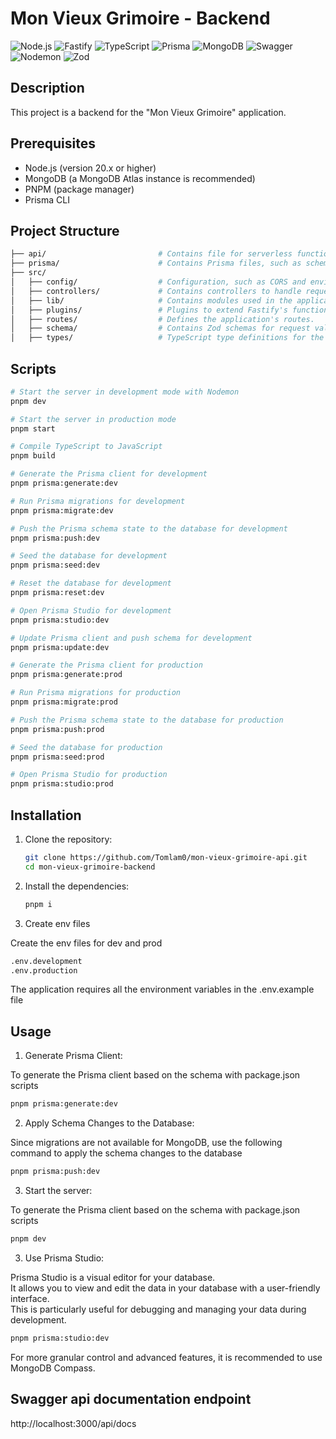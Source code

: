 # Mon Vieux Grimoire - Backend

![Node.js](https://img.shields.io/badge/Node.js-%20-339933?style=for-the-badge&logo=node.js)
![Fastify](https://img.shields.io/badge/Fastify-%20-black?style=for-the-badge&logo=fastify)
![TypeScript](https://img.shields.io/badge/TypeScript-%20-blue?style=for-the-badge&logo=typescript)
![Prisma](https://img.shields.io/badge/Prisma-%20-3DDC84?style=for-the-badge&logo=prisma)
![MongoDB](https://img.shields.io/badge/MongoDB-%20-green?style=for-the-badge&logo=mongodb)
![Swagger](https://img.shields.io/badge/Swagger-%20-85EA2D?style=for-the-badge&logo=swagger)
![Nodemon](https://img.shields.io/badge/Nodemon-%20-76D04B?style=for-the-badge&logo=nodemon)
![Zod](https://img.shields.io/badge/Zod-%20-black?style=for-the-badge&logo=zod)

## Description

This project is a backend for the "Mon Vieux Grimoire" application.

## Prerequisites

- Node.js (version 20.x or higher)
- MongoDB (a MongoDB Atlas instance is recommended)
- PNPM (package manager)
- Prisma CLI

## Project Structure

```bash
├── api/                         # Contains file for serverless functions for connecting to Vercel.
├── prisma/                      # Contains Prisma files, such as schemas and seed scripts.
├── src/
│   ├── config/                  # Configuration, such as CORS and environment variables.
│   ├── controllers/             # Contains controllers to handle requests and business logic.
│   ├── lib/                     # Contains modules used in the application like Prisma client.
│   ├── plugins/                 # Plugins to extend Fastify's functionality.
│   ├── routes/                  # Defines the application's routes.
│   ├── schema/                  # Contains Zod schemas for request validation and typing.
│   ├── types/                   # TypeScript type definitions for the application.
```

## Scripts

```bash
# Start the server in development mode with Nodemon
pnpm dev

# Start the server in production mode
pnpm start

# Compile TypeScript to JavaScript
pnpm build

# Generate the Prisma client for development
pnpm prisma:generate:dev

# Run Prisma migrations for development
pnpm prisma:migrate:dev

# Push the Prisma schema state to the database for development
pnpm prisma:push:dev

# Seed the database for development
pnpm prisma:seed:dev

# Reset the database for development
pnpm prisma:reset:dev

# Open Prisma Studio for development
pnpm prisma:studio:dev

# Update Prisma client and push schema for development
pnpm prisma:update:dev

# Generate the Prisma client for production
pnpm prisma:generate:prod

# Run Prisma migrations for production
pnpm prisma:migrate:prod

# Push the Prisma schema state to the database for production
pnpm prisma:push:prod

# Seed the database for production
pnpm prisma:seed:prod

# Open Prisma Studio for production
pnpm prisma:studio:prod
```

## Installation

1. Clone the repository:

   ```bash
   git clone https://github.com/Tomlam0/mon-vieux-grimoire-api.git
   cd mon-vieux-grimoire-backend
   ```

2. Install the dependencies:

   ```bash
   pnpm i
   ```

3. Create env files

Create the env files for dev and prod

```bash
.env.development
.env.production
```

The application requires all the environment variables in the .env.example file

## Usage

1. Generate Prisma Client:

To generate the Prisma client based on the schema with package.json scripts

```bash
pnpm prisma:generate:dev
```

2. Apply Schema Changes to the Database:

Since migrations are not available for MongoDB, use the following command to apply the schema changes to the database

```bash
pnpm prisma:push:dev
```

3. Start the server:

To generate the Prisma client based on the schema with package.json scripts

```bash
pnpm dev
```

3. Use Prisma Studio:

Prisma Studio is a visual editor for your database.  
It allows you to view and edit the data in your database with a user-friendly interface.  
This is particularly useful for debugging and managing your data during development.

```bash
pnpm prisma:studio:dev
```

For more granular control and advanced features, it is recommended to use MongoDB Compass.

## Swagger api documentation endpoint

http://localhost:3000/api/docs
